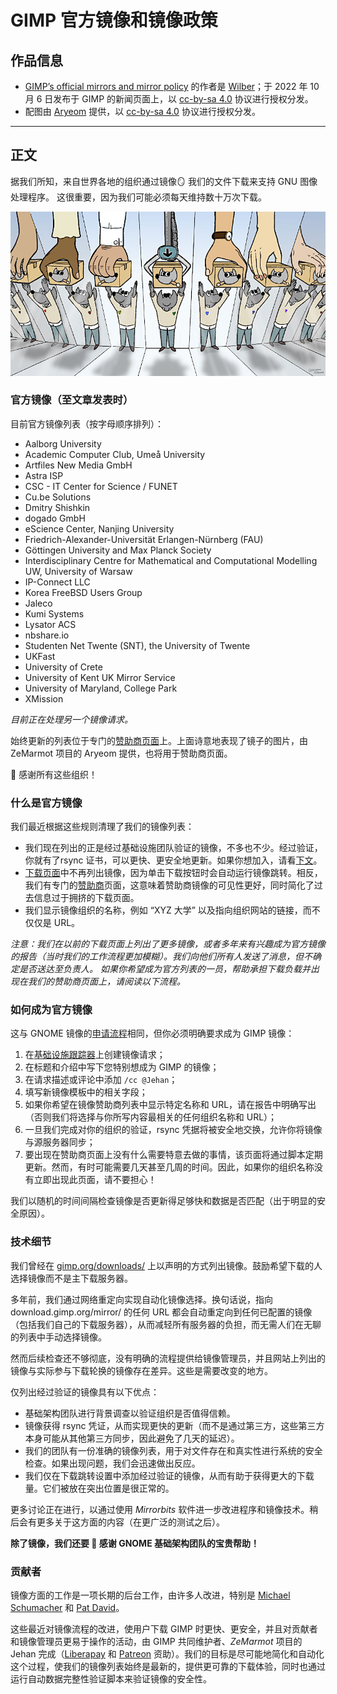 # GIMP 官方镜像和镜像政策

## 作品信息

- [GIMP’s official mirrors and mirror policy](https://www.gimp.org/news/2021/10/06/official-mirror-policy/) 的作者是 [Wilber](https://www.gimp.org/author/wilber.html)；于 2022 年 10 月 6 日发布于 GIMP 的新闻页面上，以 [cc-by-sa 4.0](https://creativecommons.org/licenses/by-sa/4.0/) 协议进行授权分发。
- 配图由 [Aryeom](https://film.zemarmot.net/) 提供，以 [cc-by-sa 4.0](https://creativecommons.org/licenses/by-sa/4.0/) 协议进行授权分发。

----

## 正文

据我们所知，来自世界各地的组织通过镜像🪞 我们的文件下载来支持 GNU 图像处理程序。 这很重要，因为我们可能必须每天维持数十万次下载。

![Mirrored Wilber](./assets/2021-wilber_and_co-mirror.jpg)

### 官方镜像（至文章发表时）

目前官方镜像列表（按字母顺序排列）：

- Aalborg University
- Academic Computer Club, Umeå University
- Artfiles New Media GmbH
- Astra ISP
- CSC - IT Center for Science / FUNET
- Cu.be Solutions
- Dmitry Shishkin
- dogado GmbH
- eScience Center, Nanjing University
- Friedrich-Alexander-Universität Erlangen-Nürnberg (FAU)
- Göttingen University and Max Planck Society
- Interdisciplinary Centre for Mathematical and Computational Modelling UW, University of Warsaw
- IP-Connect LLC
- Korea FreeBSD Users Group
- Jaleco
- Kumi Systems
- Lysator ACS
- nbshare.io
- Studenten Net Twente (SNT), the University of Twente
- UKFast
- University of Crete
- University of Kent UK Mirror Service
- University of Maryland, College Park
- XMission

*目前正在处理另一个镜像请求。*

始终更新的列表位于专门的[赞助商页面](https://www.gimp.org/donating/sponsors.html)上。上面诗意地表现了镜子的图片，由 ZeMarmot 项目的 Aryeom 提供，也将用于赞助商页面。

💌 感谢所有这些组织！

### 什么是官方镜像

我们最近根据这些规则清理了我们的镜像列表：

- 我们现在列出的正是经过基础设施团队验证的镜像，不多也不少。经过验证，你就有了rsync 证书，可以更快、更安全地更新。如果你想加入，请看[下文](./gimp-mirror-policy.md#_5)。
- [下载页面](https://www.gimp.org/downloads/)中不再列出镜像，因为单击下载按钮时会自动运行镜像跳转。相反，我们有专门的[赞助商](https://www.gimp.org/donating/sponsors.html)页面，这意味着赞助商镜像的可见性更好，同时简化了过去信息过于拥挤的下载页面。
- 我们显示镜像组织的名称，例如 “XYZ 大学” 以及指向组织网站的链接，而不仅仅是 URL。

*注意：我们在以前的下载页面上列出了更多镜像，或者多年来有兴趣成为官方镜像的报告（当时我们的工作流程更加模糊）。我们向他们所有人发送了消息，但不确定是否送达至负责人。 如果你希望成为官方列表的一员，帮助承担下载负载并出现在我们的赞助商页面上，请阅读以下流程。*

### 如何成为官方镜像

这与 GNOME 镜像的[申请流程](https://wiki.gnome.org/Infrastructure/Mirrors)相同，但你必须明确要求成为 GIMP 镜像：

1. 在[基础设施跟踪器](https://gitlab.gnome.org/Infrastructure/Infrastructure/issues/new?issuable_template=new-mirror)上创建镜像请求；
2. 在标题和介绍中写下您特别想成为 GIMP 的镜像；
3. 在请求描述或评论中添加 `/cc @Jehan`；
4. 填写新镜像模板中的相关字段；
5. 如果你希望在镜像赞助商列表中显示特定名称和 URL，请在报告中明确写出（否则我们将选择与你所写内容最相关的任何组织名称和 URL）；
6. 一旦我们完成对你的组织的验证，rsync 凭据将被安全地交换，允许你将镜像与源服务器同步；
7. 要出现在赞助商页面上没有什么需要特意去做的事情，该页面将通过脚本定期更新。然而，有时可能需要几天甚至几周的时间。因此，如果你的组织名称没有立即出现此页面，请不要担心！

我们以随机的时间间隔检查镜像是否更新得足够快和数据是否匹配（出于明显的安全原因）。

### 技术细节

我们曾经在 [gimp.org/downloads/](https://www.gimp.org/downloads/) 上以声明的方式列出镜像。鼓励希望下载的人选择镜像而不是主下载服务器。

多年前，我们通过网络重定向实现自动化镜像选择。换句话说，指向 download.gimp.org/mirror/ 的任何 URL 都会自动重定向到任何已配置的镜像（包括我们自己的下载服务器），从而减轻所有服务器的负担，而无需人们在无聊的列表中手动选择镜像。

然而后续检查还不够彻底，没有明确的流程提供给镜像管理员，并且网站上列出的镜像与实际参与下载轮换的镜像存在差异。这些是需要改变的地方。

仅列出经过验证的镜像具有以下优点：

- 基础架构团队进行背景调查以验证组织是否值得信赖。
- 镜像获得 rsync 凭证，从而实现更快的更新（而不是通过第三方，这些第三方本身可能从其他第三方同步，因此避免了几天的延迟）。
- 我们的团队有一份准确的镜像列表，用于对文件存在和真实性进行系统的安全检查。如果出现问题，我们会迅速做出反应。
- 我们仅在下载跳转设置中添加经过验证的镜像，从而有助于获得更大的下载量。它们被放在突出位置是很正常的。

更多讨论正在进行，以通过使用 *Mirrorbits* 软件进一步改进程序和镜像技术。稍后会有更多关于这方面的内容（在更广泛的测试之后）。

**除了镜像，我们还要 🙏 感谢 GNOME 基础架构团队的宝贵帮助！**

### 贡献者

镜像方面的工作是一项长期的后台工作，由许多人改进，特别是 [Michael Schumacher](https://testing.gimp.org/news/2017/05/15/an-interview-with-michael-schumacher-gimp-administrator/) 和 [Pat David](https://patdavid.net/)。

这些最近对镜像流程的改进，使用户下载 GIMP 时更快、更安全，并且对贡献者和镜像管理员更易于操作的活动，由 GIMP 共同维护者、*ZeMarmot* 项目的 Jehan 完成（[Liberapay](https://liberapay.com/ZeMarmot/) 和 [Patreon](https://www.patreon.com/zemarmot) 资助）。我们的目标是尽可能地简化和自动化这个过程，使我们的镜像列表始终是最新的，提供更可靠的下载体验，同时也通过运行自动数据完整性验证脚本来验证镜像的安全性。